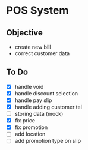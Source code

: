 # POS System

## Objective

- create new bill
- correct customer data

## To Do

- [x] handle void
- [x] handle discount selection
- [x] handle pay slip
- [x] handle adding customer tel
- [ ] storing data (mock)
- [x] fix price
- [x] fix promotion
- [ ] add location
- [ ] add promotion type on slip
